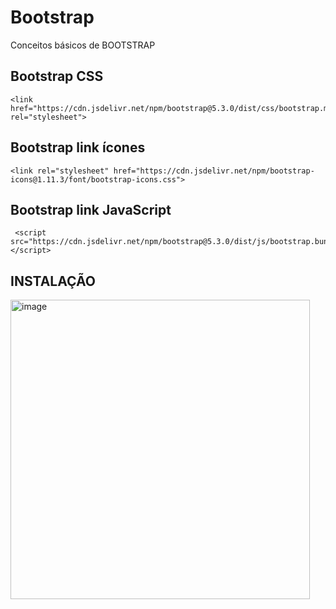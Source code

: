 # Bootstrap

Conceitos básicos de BOOTSTRAP


## Bootstrap CSS 
    <link href="https://cdn.jsdelivr.net/npm/bootstrap@5.3.0/dist/css/bootstrap.min.css" rel="stylesheet">
## Bootstrap link ícones
    <link rel="stylesheet" href="https://cdn.jsdelivr.net/npm/bootstrap-icons@1.11.3/font/bootstrap-icons.css">
## Bootstrap link JavaScript
     <script src="https://cdn.jsdelivr.net/npm/bootstrap@5.3.0/dist/js/bootstrap.bundle.min.js"></script>

     
## INSTALAÇÃO
<img width="479" alt="image" src="https://github.com/user-attachments/assets/48e1493e-ed18-473a-9f3e-45bc10487a7e" />

 
